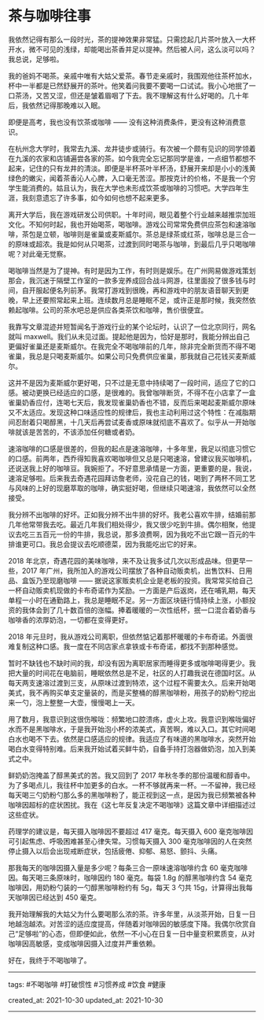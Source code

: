 # 茶与咖啡往事

我依然记得有那么一段时光，茶的提神效果非常猛。只需捻起几片茶叶放入一大杯开水，微不可见的浅绿，却能喝出茶香并足以提神。然后被人问，这么淡可以吗？我总说，足够啦。

我的爸妈不喝茶。亲戚中唯有大姑父爱茶。春节走亲戚时，我围观他往茶杯加水，杯中一半都是已然舒展开的茶叶。他笑着问我要不要喝一口试试。我小心地抿了一口茶汤，又苦又涩，但还是皱着眉咽了下去。我不理解这有什么好喝的。几十年后，我依然记得那晚难以入眠。

即便是高考，我也没有饮茶或咖啡 —— 没有这种消费条件，更没有这种消费意识。

在杭州念大学时，我常去九溪、龙井徒步或骑行。有次被一个颇有见识的同学领着在九溪的农家和店铺遍尝各家的茶。如今我完全忘记那同学是谁，一点细节都想不起来，记住的只有龙井的清淡。即便是半杯茶叶半杯汤，舒展开来却是小小的浅黄绿色的嫩尖，闻着茶香沁人心脾，入口毫无苦涩。那按克计的价格，不是我一个穷学生能消费的。姑且认为，我在大学也未形成饮茶或咖啡的习惯吧。大学四年生涯，我刻意遗忘了许多事，如今如何也想不起来更多。

离开大学后，我在游戏研发公司供职。十年时间，眼见着整个行业越来越推崇加班文化。不知何时起，我也开始喝茶，喝咖啡。游戏公司常常免费供应茶包和速溶咖啡，茶包是立顿，咖啡则是雀巢或麦斯威尔。茶总是绿茶或红茶，咖啡总是三合一的原味或超浓。我是如何从只喝茶，过渡到同时喝茶与咖啡，到最后几乎只喝咖啡呢？对此毫无觉察。

喝咖啡当然是为了提神。有时是因为工作，有时则是娱乐。在广州网易做游戏策划那会，我沉迷于隔壁工作室的一款多宠养成回合战斗网游，往里面投了很多钱与时间，自开服起便名列前茅。我常打游戏到很晚，再和游戏中的朋友语音聊天到更晚，早上还要照常起来上班。连续数月总是睡眠不足，或许正是那时候，我突然依赖起咖啡。公司的茶水吧总是供应各类茶饮和咖啡，售价很便宜。

我靠写文章混迹并短暂闻名于游戏行业的某个论坛时，认识了一位北京同行，网名就叫 maxwell。我们从未见过面。提起他是因为，恰好是那时，我能分辨出自己更偏好雀巢还是麦斯威尔。在我完全不喝咖啡前的几年，除非完全断货而不得不喝雀巢，我总是只喝麦斯威尔。如果公司只免费供应雀巢，那我就自己花钱买麦斯威尔。

这并不是因为麦斯威尔更好喝，只不过是无意中持续喝了一段时间，适应了它的口感。被动更换已经适应的口感，是很难的。我曾咖啡断货，不得不在小店拿了一盒雀巢奶香应付，连喝七天后，我发现雀巢奶香也不错，反而后来喝起麦斯威尔原味又不太适应。发现这种口味适应性的规律后，我也主动利用过这个特性：在减脂期间忍耐着只喝醇黑，十几天后再尝试麦香或原味就彻底不喜欢了。似乎从一开始咖啡就该是苦苦的，不该添加任何糖或者奶。

速溶咖啡的口感是很差的，但我的起点是速溶咖啡，十多年里，我足以彻底习惯它的口感。前两年，西乔得知我喜欢喝咖啡但又总是只喝速溶，曾建议我买咖啡机，还说送我上好的咖啡豆。我婉拒了。不好意思承情是一方面，更重要的是，我说，速溶足够啦。后来我去奇遇花园拜访詹老师，没花自己的钱，喝到了两杯不同工艺与风味的上好的现磨萃取的咖啡，确实挺好喝，但继续只喝速溶，我依然可以全然接受。

我分辨不出咖啡的好坏。正如我分辨不出牛排的好坏。我老公喜欢牛排，结婚前那几年他常带我去吃。最近几年我们相处得少，我又很少吃到牛排。偶尔相聚，他提议去吃三五百元一份的牛排，我总说，那多浪费啊，因为我吃不出它跟一百元的牛排谁更可口。我总会提议去吃顺德菜，因为我能吃出它的好来。

2018 年北京，奇遇花园的美味咖啡，来不及让我多试几次以形成品味。但更早一些，2017 年广州，我所加入的游戏公司摆放了各种自动贩卖机，出售饮料、日用品、盒饭乃至现磨咖啡 —— 据说这家贩卖机企业是老板的投资。我常常买给自己一杯自动贩卖机现做的卡布奇诺作为奖励。一方面是产后返岗，还在哺乳期，每天单程一小时在通勤路上，我总是睡眠不足。另一方面区块链行情持续上涨，小额投资的我体会到了几十数百倍的涨幅。捧着暖暖的一次性纸杯，抿一口混合着奶香与咖啡香的浓厚奶泡，一切都在变得更好。

2018 年元旦时，我从游戏公司离职，但依然惦记着那杯暖暖的卡布奇诺。外面很难复制这种口感。我一度在不同店家点拿铁或卡布奇诺，都找不到那种感觉。

暂时不缺钱也不缺时间的我，却没有因为离职居家而睡得更多或咖啡喝得更少。我把大量的时间花在电脑前，睡眠依然总是不足，社区的人打趣我说在德国时区。从每天两支速溶过渡到三支，从原味过渡到特浓，这个过程不需要太久。后来开始喝美式，我不再购买单支定量装的，而是买整桶的醇黑咖啡粉，用孩子的奶粉勺挖出来一勺，泡上整整一大壶，慢慢喝上一天。

用了数月，我意识到这很伤喉咙：频繁地口腔溃疡，虚火上攻。我意识到喉咙偏好水而不是黑咖啡水，于是我开始泡小杯的浓美式，真苦啊，难以入口。其它时间喝白水也喝不下去。依然是口感适应的规律。我适应了有味道的黑咖啡水，突然开始喝白水变得特别难。后来我开始试着买鲜牛奶，自备手持打泡器做奶泡，加入到美式之中。

鲜奶奶泡掩盖了醇黑美式的苦。我又回到了 2017 年秋冬季的那份温暖和醇香中。为了多喝点儿，我往杯中加更多的白水。一杯不够就再来一杯。一不留神，我已经每天喝三勺奶粉勺那么多的黑咖啡粉了，能正视到这一点，是因为我已频繁被各种咖啡因超标的症状困扰。我在《这七年反复决定不喝咖啡》这篇文章中详细描述过这些症状。

药理学的建议是，每天摄入咖啡因不要超过 417 毫克。每天摄入 600 毫克咖啡因可引起焦虑、呼吸困难甚至心律失常。习惯每天摄入 300 毫克咖啡因的人在突然停止摄入以后会出现戒断症状，包括疲倦、抑郁、易怒、颤抖、头痛。

那我每天的咖啡因摄入量是多少呢？每条三合一原味速溶咖啡约含 60 毫克咖啡因。每天喝三条原味时，咖啡因约 180 毫克。每袋 1.8g 的醇黑咖啡约含 54 毫克咖啡因，用奶粉勺装的一勺醇黑咖啡粉约有 5g，每天 3 勺共 15g，计算得出我每天咖啡因已经达到 450 毫克。

我开始理解我的大姑父为什么要喝那么浓的茶。许多年里，从淡茶开始，日复一日地越泡越浓。对苦涩的适应度提高，伴随着对咖啡因的敏感度下降。我偶尔欣赏自己“足够啦”的心态，但即便如此，依然一不小心在日复一日中量变积累质变，从对咖啡因高敏感，变成咖啡因摄入过度并严重依赖。

好在，我终于不喝咖啡了。

---

tags: #不喝咖啡 #打破惯性 #习惯养成 #饮食 #健康

created_at: 2021-10-30
updated_at: 2021-10-30

---
